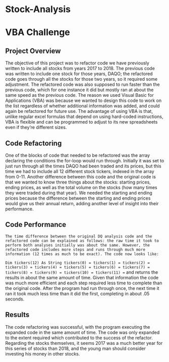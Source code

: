 # Stock-Analysis
# **VBA Challenge**

##  **Project Overview**
The objective of this project was to refactor code we have previously written to include all stocks from years 2017 to 2018. The previous code was written to include one stock for those years, DAQO; the refactored code goes through all the stocks for those two years, so it required some adjustment. The refactored code was also supposed to run faster than the previous code, which for one instance it did but mostly ran at about the same speed as the previous code. The reason we used Visual Basic for Applications (VBA) was because we wanted to design this code to work on the list regardless of whether additional information was added, and could again be refactored for future use. The advantage of using VBA is that, unlike regular excel formulas that depend on using hard-coded instructions, VBA is flexible and can be programmed to adjust to its new spreadsheets even if they’re different sizes. 

## **Code Refactoring**
One of the blocks of code that needed to be refactored was the array declaring the conditions the for-loop would run through. Initially it was set to just run through all the times DAQO had been traded and its prices, but this time we had to include all 12 different stock tickers, indexed in the array from 0-11. 
Another difference between this code and the original code is that we wanted to know three things about the stocks: starting prices, ending prices, as well as the total volume on the stocks (how many times they were traded during that year). We needed the starting and ending prices because the difference between the starting and ending prices would give us their annual return, adding another level of insight into their performance. 

## **Code Performance**
	The time difference between the original DQ analysis code and the refactored code can be explained as follows: the raw time it took to perform both analyses initially was about the same. However, the refactored code includes more steps and runs through much more information (12 times as much to be exact). The code now looks like:
`Dim tickers(12) As String
tickers(0) =
tickers(1) =
tickers(2) =
tickers(3) =
tickers(4) =
tickers(5) =
tickers(6) =
tickers(7) =
tickers(8) =
tickers(9) =
tickers(10) =
tickers(11) =`
 and returns the results in about the same amount of time. Given that information the code was much more efficient and each step required less time to complete than the original code. After the program had run through once, the next time it ran it took much less time than it did the first, completing in about .05 seconds. 
	

## **Results**
The code refactoring was successful, with the program executing the expanded code in the same amount of time. The code was only expanded to the extent required which contributed to the success of the refactor. 
Regarding the stocks themselves, it seems 2017 was a much better year for this series of stocks than 2018, and the young man should consider investing his money in other stocks. 

